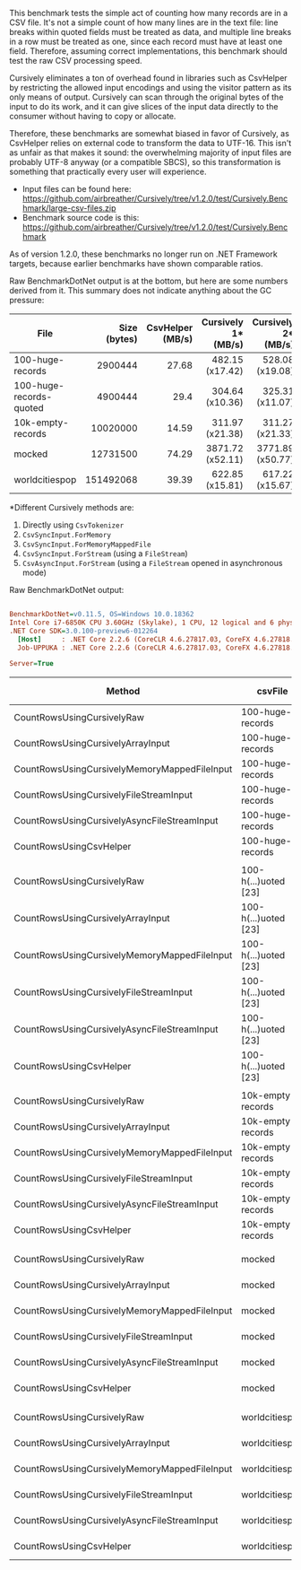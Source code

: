 This benchmark tests the simple act of counting how many records are in a CSV file.  It's not a simple count of how many lines are in the text file: line breaks within quoted fields must be treated as data, and multiple line breaks in a row must be treated as one, since each record must have at least one field.  Therefore, assuming correct implementations, this benchmark should test the raw CSV processing speed.

Cursively eliminates a ton of overhead found in libraries such as CsvHelper by restricting the allowed input encodings and using the visitor pattern as its only means of output.  Cursively can scan through the original bytes of the input to do its work, and it can give slices of the input data directly to the consumer without having to copy or allocate.

Therefore, these benchmarks are somewhat biased in favor of Cursively, as CsvHelper relies on external code to transform the data to UTF-16.  This isn't as unfair as that makes it sound: the overwhelming majority of input files are probably UTF-8 anyway (or a compatible SBCS), so this transformation is something that practically every user will experience.

- Input files can be found here: https://github.com/airbreather/Cursively/tree/v1.2.0/test/Cursively.Benchmark/large-csv-files.zip
- Benchmark source code is this: https://github.com/airbreather/Cursively/tree/v1.2.0/test/Cursively.Benchmark

As of version 1.2.0, these benchmarks no longer run on .NET Framework targets, because earlier benchmarks have shown comparable ratios.

Raw BenchmarkDotNet output is at the bottom, but here are some numbers derived from it.  This summary does not indicate anything about the GC pressure:

| File                    | Size (bytes) | CsvHelper (MB/s) | Cursively 1* (MB/s) | Cursively 2* (MB/s) | Cursively 3* (MB/s) | Cursively 4* (MB/s) | Cursively 5* (MB/s) |
|-------------------------|-------------:|-----------------:|--------------------:|--------------------:|--------------------:|--------------------:|--------------------:|
| 100-huge-records        | 2900444      | 27.68            | 482.15 (x17.42)     | 528.08 (x19.08)     | 443.99 (x16.04)     | 448.17 (x16.19)     | 408.70 (x14.77)     |
| 100-huge-records-quoted | 4900444      | 29.4             | 304.64 (x10.36)     | 325.31 (x11.07)     | 295.21 (x10.04)     | 293.08 (x09.97)     | 285.03 (x09.70)     |
| 10k-empty-records       | 10020000     | 14.59            | 311.97 (x21.38)     | 311.27 (x21.33)     | 283.40 (x19.42)     | 297.41 (x20.38)     | 268.23 (x18.38)     |
| mocked                  | 12731500     | 74.29            | 3871.72 (x52.11)    | 3771.89 (x50.77)    | 1748.01 (x23.53)    | 2103.55 (x28.31)    | 1240.09 (x16.69)    |
| worldcitiespop          | 151492068    | 39.39            | 622.85 (x15.81)     | 617.22 (x15.67)     | 518.00 (x13.15)     | 538.54 (x13.67)     | 450.63 (x11.44)     |

\*Different Cursively methods are:
1. Directly using `CsvTokenizer`
1. `CsvSyncInput.ForMemory`
1. `CsvSyncInput.ForMemoryMappedFile`
1. `CsvSyncInput.ForStream` (using a `FileStream`)
1. `CsvAsyncInput.ForStream` (using a `FileStream` opened in asynchronous mode)

Raw BenchmarkDotNet output:

``` ini

BenchmarkDotNet=v0.11.5, OS=Windows 10.0.18362
Intel Core i7-6850K CPU 3.60GHz (Skylake), 1 CPU, 12 logical and 6 physical cores
.NET Core SDK=3.0.100-preview6-012264
  [Host]     : .NET Core 2.2.6 (CoreCLR 4.6.27817.03, CoreFX 4.6.27818.02), 64bit RyuJIT
  Job-UPPUKA : .NET Core 2.2.6 (CoreCLR 4.6.27817.03, CoreFX 4.6.27818.02), 64bit RyuJIT

Server=True  

```
|                                       Method |              csvFile |         Mean |      Error |     StdDev | Ratio | RatioSD |      Gen 0 |    Gen 1 | Gen 2 |    Allocated |
|--------------------------------------------- |--------------------- |-------------:|-----------:|-----------:|------:|--------:|-----------:|---------:|------:|-------------:|
|                   CountRowsUsingCursivelyRaw |     100-huge-records |     5.737 ms |  0.0037 ms |  0.0033 ms |  1.00 |    0.00 |          - |        - |     - |         48 B |
|            CountRowsUsingCursivelyArrayInput |     100-huge-records |     5.238 ms |  0.0066 ms |  0.0062 ms |  0.91 |    0.00 |          - |        - |     - |         96 B |
| CountRowsUsingCursivelyMemoryMappedFileInput |     100-huge-records |     6.230 ms |  0.0159 ms |  0.0141 ms |  1.09 |    0.00 |          - |        - |     - |        544 B |
|       CountRowsUsingCursivelyFileStreamInput |     100-huge-records |     6.172 ms |  0.0080 ms |  0.0067 ms |  1.08 |    0.00 |          - |        - |     - |        272 B |
|  CountRowsUsingCursivelyAsyncFileStreamInput |     100-huge-records |     6.768 ms |  0.1349 ms |  0.1262 ms |  1.18 |    0.02 |          - |        - |     - |       1360 B |
|                      CountRowsUsingCsvHelper |     100-huge-records |    99.938 ms |  0.3319 ms |  0.3105 ms | 17.42 |    0.06 |   400.0000 | 200.0000 |     - |  110256320 B |
|                                              |                      |              |            |            |       |         |            |          |       |              |
|                   CountRowsUsingCursivelyRaw | 100-h(...)uoted [23] |    15.341 ms |  0.0305 ms |  0.0255 ms |  1.00 |    0.00 |          - |        - |     - |         48 B |
|            CountRowsUsingCursivelyArrayInput | 100-h(...)uoted [23] |    14.366 ms |  0.0167 ms |  0.0156 ms |  0.94 |    0.00 |          - |        - |     - |         96 B |
| CountRowsUsingCursivelyMemoryMappedFileInput | 100-h(...)uoted [23] |    15.831 ms |  0.0487 ms |  0.0455 ms |  1.03 |    0.00 |          - |        - |     - |        544 B |
|       CountRowsUsingCursivelyFileStreamInput | 100-h(...)uoted [23] |    15.946 ms |  0.0383 ms |  0.0358 ms |  1.04 |    0.00 |          - |        - |     - |        272 B |
|  CountRowsUsingCursivelyAsyncFileStreamInput | 100-h(...)uoted [23] |    16.396 ms |  0.2821 ms |  0.2771 ms |  1.07 |    0.02 |          - |        - |     - |       1360 B |
|                      CountRowsUsingCsvHelper | 100-h(...)uoted [23] |   158.968 ms |  0.1382 ms |  0.1154 ms | 10.36 |    0.02 |   333.3333 |        - |     - |  153579848 B |
|                                              |                      |              |            |            |       |         |            |          |       |              |
|                   CountRowsUsingCursivelyRaw |    10k-empty-records |    30.631 ms |  0.1009 ms |  0.0894 ms |  1.00 |    0.00 |          - |        - |     - |         48 B |
|            CountRowsUsingCursivelyArrayInput |    10k-empty-records |    30.699 ms |  0.0624 ms |  0.0584 ms |  1.00 |    0.00 |          - |        - |     - |         96 B |
| CountRowsUsingCursivelyMemoryMappedFileInput |    10k-empty-records |    33.718 ms |  0.0873 ms |  0.0817 ms |  1.10 |    0.00 |          - |        - |     - |        544 B |
|       CountRowsUsingCursivelyFileStreamInput |    10k-empty-records |    32.130 ms |  0.0944 ms |  0.0737 ms |  1.05 |    0.00 |          - |        - |     - |        272 B |
|  CountRowsUsingCursivelyAsyncFileStreamInput |    10k-empty-records |    35.625 ms |  0.7018 ms |  0.7801 ms |  1.17 |    0.03 |          - |        - |     - |       1360 B |
|                      CountRowsUsingCsvHelper |    10k-empty-records |   654.743 ms | 13.0238 ms | 16.9346 ms | 21.42 |    0.51 |  2000.0000 |        - |     - |  420832856 B |
|                                              |                      |              |            |            |       |         |            |          |       |              |
|                   CountRowsUsingCursivelyRaw |               mocked |     3.136 ms |  0.0038 ms |  0.0034 ms |  1.00 |    0.00 |          - |        - |     - |         48 B |
|            CountRowsUsingCursivelyArrayInput |               mocked |     3.219 ms |  0.0623 ms |  0.0741 ms |  1.02 |    0.02 |          - |        - |     - |         96 B |
| CountRowsUsingCursivelyMemoryMappedFileInput |               mocked |     6.946 ms |  0.0553 ms |  0.0490 ms |  2.21 |    0.02 |          - |        - |     - |        544 B |
|       CountRowsUsingCursivelyFileStreamInput |               mocked |     5.772 ms |  0.0365 ms |  0.0324 ms |  1.84 |    0.01 |          - |        - |     - |        272 B |
|  CountRowsUsingCursivelyAsyncFileStreamInput |               mocked |     9.791 ms |  0.1129 ms |  0.1056 ms |  3.12 |    0.04 |          - |        - |     - |       1360 B |
|                      CountRowsUsingCsvHelper |               mocked |   163.426 ms |  3.2351 ms |  3.1773 ms | 52.08 |    0.97 |   333.3333 |        - |     - |  115757736 B |
|                                              |                      |              |            |            |       |         |            |          |       |              |
|                   CountRowsUsingCursivelyRaw |       worldcitiespop |   231.955 ms |  1.0755 ms |  0.9534 ms |  1.00 |    0.00 |          - |        - |     - |         48 B |
|            CountRowsUsingCursivelyArrayInput |       worldcitiespop |   234.071 ms |  1.0749 ms |  0.9529 ms |  1.01 |    0.01 |          - |        - |     - |         96 B |
| CountRowsUsingCursivelyMemoryMappedFileInput |       worldcitiespop |   278.909 ms |  3.0866 ms |  2.8872 ms |  1.20 |    0.01 |          - |        - |     - |        544 B |
|       CountRowsUsingCursivelyFileStreamInput |       worldcitiespop |   268.271 ms |  3.4632 ms |  2.8920 ms |  1.16 |    0.02 |          - |        - |     - |        272 B |
|  CountRowsUsingCursivelyAsyncFileStreamInput |       worldcitiespop |   320.606 ms |  1.6204 ms |  1.5157 ms |  1.38 |    0.01 |          - |        - |     - |       1360 B |
|                      CountRowsUsingCsvHelper |       worldcitiespop | 3,667.940 ms | 60.8394 ms | 56.9092 ms | 15.82 |    0.24 | 15000.0000 |        - |     - | 3096694312 B |
